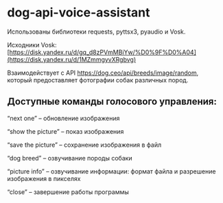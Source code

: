 # dog-api-voice-assistant
Использованы библиотеки requests, pyttsx3, pyaudio и Vosk.

Исходники Vosk: [https://disk.yandex.ru/d/gq_d8zPVmMBiYw/%D0%9F%D0%A04](https://disk.yandex.ru/d/1MZmmgyvXRgbvg)

Взаимодействует с API https://dog.ceo/api/breeds/image/random, который предоставляет фотографии собак различных пород.

## Доступные команды голосового управления: 
“next one” – обновление изображения

“show the picture” – показ изображения

“save the picture” – сохранение изображения в файл

“dog breed” – озвучивание породы собаки 

“picture info” – озвучивание информации: формат файла и разрешение изображения в пикселях

“close” – завершение работы программы

